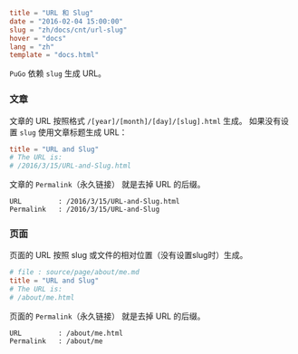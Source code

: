```toml
title = "URL 和 Slug"
date = "2016-02-04 15:00:00"
slug = "zh/docs/cnt/url-slug"
hover = "docs"
lang = "zh"
template = "docs.html"
```

`PuGo` 依赖 `slug` 生成 URL。

### 文章

文章的 URL 按照格式 `/[year]/[month]/[day]/[slug].html` 生成。 如果没有设置 `slug` 使用文章标题生成 URL：

```toml
title = "URL and Slug"
# The URL is:
# /2016/3/15/URL-and-Slug.html
```

文章的 `Permalink`（永久链接） 就是去掉 URL 的后缀。

    URL         : /2016/3/15/URL-and-Slug.html
    Permalink   : /2016/3/15/URL-and-Slug

### 页面

页面的 URL 按照 slug 或文件的相对位置（没有设置slug时）生成。

```toml
# file : source/page/about/me.md
title = "URL and Slug"
# The URL is:
# /about/me.html
```

页面的 `Permalink`（永久链接） 就是去掉 URL 的后缀。

    URL         : /about/me.html
    Permalink   : /about/me
